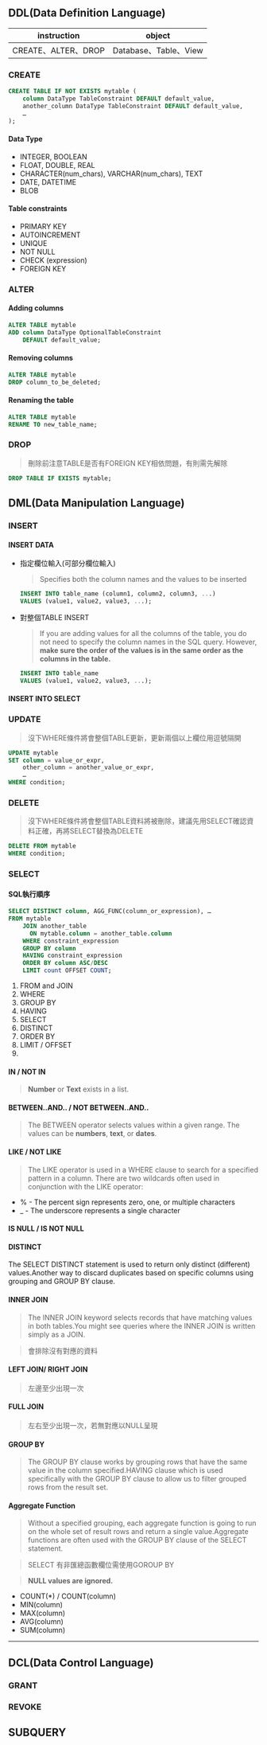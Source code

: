 ## DDL(Data Definition Language)
| instruction         | object                |
| ------------------- | --------------------- |
| CREATE、ALTER、DROP | Database、Table、View |

### CREATE
```sql
CREATE TABLE IF NOT EXISTS mytable (
    column DataType TableConstraint DEFAULT default_value,
    another_column DataType TableConstraint DEFAULT default_value,
    …
);
```
#### Data Type
* INTEGER, BOOLEAN
* FLOAT, DOUBLE, REAL
* CHARACTER(num_chars), VARCHAR(num_chars), TEXT
* DATE, DATETIME
* BLOB

#### Table constraints
* PRIMARY KEY
* AUTOINCREMENT
* UNIQUE
* NOT NULL
* CHECK (expression)
* FOREIGN KEY

### ALTER
#### Adding columns
```sql
ALTER TABLE mytable
ADD column DataType OptionalTableConstraint 
    DEFAULT default_value;
```
#### Removing columns
```sql
ALTER TABLE mytable
DROP column_to_be_deleted;
```
#### Renaming the table
```sql
ALTER TABLE mytable
RENAME TO new_table_name;
```
### DROP
> 刪除前注意TABLE是否有FOREIGN KEY相依問題，有則需先解除
```sql
DROP TABLE IF EXISTS mytable;
```

## DML(Data Manipulation Language)
### INSERT
#### INSERT DATA
* 指定欄位輸入(可部分欄位輸入)
  >Specifies both the column names and the values to be inserted
  ```sql
  INSERT INTO table_name (column1, column2, column3, ...)
  VALUES (value1, value2, value3, ...);
  ```
* 對整個TABLE INSERT
  > If you are adding values for all the columns of the table, you do not need to specify the column names in the SQL query. However, **make sure the order of the values is in the same order as the columns in the table.**
  ```sql
  INSERT INTO table_name
  VALUES (value1, value2, value3, ...);
  ```
#### INSERT INTO SELECT
### UPDATE
> 沒下WHERE條件將會整個TABLE更新，更新兩個以上欄位用逗號隔開
```sql
UPDATE mytable
SET column = value_or_expr, 
    other_column = another_value_or_expr, 
    …
WHERE condition;
```

### DELETE
> 沒下WHERE條件將會整個TABLE資料將被刪除，建議先用SELECT確認資料正確，再將SELECT替換為DELETE
```sql
DELETE FROM mytable
WHERE condition;
```
### SELECT
#### SQL執行順序
```sql
SELECT DISTINCT column, AGG_FUNC(column_or_expression), …
FROM mytable
    JOIN another_table
      ON mytable.column = another_table.column
    WHERE constraint_expression
    GROUP BY column
    HAVING constraint_expression
    ORDER BY column ASC/DESC
    LIMIT count OFFSET COUNT;
```
1. FROM and JOIN
2. WHERE
3. GROUP BY
4. HAVING
5. SELECT
6. DISTINCT
7. ORDER BY
8. LIMIT / OFFSET
9. 
#### IN / NOT IN
> **Number** or **Text**  exists in a list.

#### BETWEEN..AND.. / NOT BETWEEN..AND..
>The BETWEEN operator selects values within a given range. The values can be **numbers**, **text**, or **dates**.

#### LIKE / NOT LIKE
>The LIKE operator is used in a WHERE clause to search for a specified pattern in a column.
There are two wildcards often used in conjunction with the LIKE operator:
* % - The percent sign represents zero, one, or multiple characters
* _ - The underscore represents a single character

#### IS NULL / IS NOT NULL
#### DISTINCT
The SELECT DISTINCT statement is used to return only distinct (different) values.Another way to discard duplicates based on specific columns using grouping and GROUP BY clause.

#### INNER JOIN
>The INNER JOIN keyword selects records that have matching values in both tables.You might see queries where the INNER JOIN is written simply as a JOIN.   

>會排除沒有對應的資料

#### LEFT JOIN/ RIGHT JOIN
> 左邊至少出現一次

#### FULL JOIN
> 左右至少出現一次，若無對應以NULL呈現

#### GROUP BY
>The GROUP BY clause works by grouping rows that have the same value in the column specified.HAVING clause which is used specifically with the GROUP BY clause to allow us to filter grouped rows from the result set.
#### Aggregate Function
> Without a specified grouping, each aggregate function is going to run on the whole set of result rows and return a single value.Aggregate functions are often used with the GROUP BY clause of the SELECT statement.

> SELECT 有非匯總函數欄位需使用GOROUP BY 

>**NULL values are ignored.**

* COUNT(*) / COUNT(column)
* MIN(column)
* MAX(column)
* AVG(column)
* SUM(column)
---
## DCL(Data Control Language)
### GRANT
### REVOKE

## SUBQUERY 
